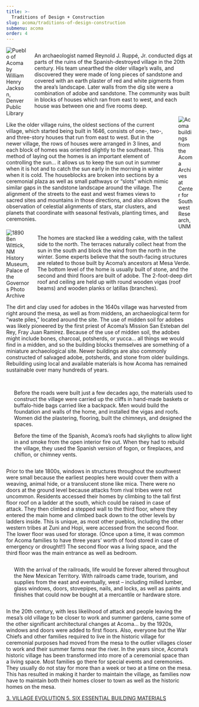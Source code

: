 ```yaml
---
title: >-
  Traditions of Design + Construction
slug: acoma/traditions-of-design-construction
submenu: acoma
order: 4
---
```


<div class="columns">
  <div class="column w-50">
    <span class="image fit"><img src="/images/acoma/Wm-Henry-Jackson-Pueblo_of_Acoma-Denver-Public-Library.jpg" alt="Pueblo of Acoma by William Henry Jackson, Denver Public Library" /></span>
  </div>
  <div class="column w-50">
    <p>An archaeologist named Reynold J. Ruppé, Jr. conducted digs at parts of the ruins of the Spanish-destroyed village in the 20th century. His team unearthed the older village’s walls, and discovered they were made of long pieces of sandstone and covered with an earth plaster of red and white pigments from the area’s landscape. Later walls from the dig site were a combination of adobe and sandstone. The community was built in blocks of houses which ran from east to west, and each house was between one and five rooms deep.</p>
  </div>
</div>

<div class="columns">
  <div class="column w-50">
  <p>Like the older village ruins, the oldest sections of the current village, which started being built in 1646, consists of one-, two-, and three-story houses that run from east to west. But in the newer village, the rows of houses were arranged in 3 lines, and each block of homes was oriented slightly to the southeast. This method of laying out the homes is an important element of controlling the sun… it allows us to keep the sun out in summer when it is hot and to catch the sun early in the morning in winter when it is cold. The houseblocks are broken into sections by a ceremonial plaza as well as small pathways or “slots” which mimic similar gaps in the sandstone landscape around the village. The alignment of the streets to the east and west frames views to sacred sites and mountains in those directions, and also allows the observation of celestial alignments of stars, star clusters, and planets that coordinate with seasonal festivals, planting times, and ceremonies.</p>
  </div>
  <div class="column w-50">
    <span class="image fit"><img src="/images/acoma/Acoma-Archives-at-the-Center-for-Southwest-Research-UNM-3-Large.jpg" alt="Acoma buildings from the Acoma Archives at Center for Southwest Research, UNM" /></span>
  </div>
</div>

<div class="columns">
  <div class="column w-50">
    <span class="image fit"><img src="/images/acoma/1890-Ben-Wittick-NM-HIstory-Museum-Palace-of-the-Governor_s-Photo-Archives-Large.jpg" alt="1890 Ben Wittick, NM History Museum, Palace of the Governors Photo Archive" /></span>
  </div>
  <div class="column w-50">
    <p>The homes are stacked like a wedding cake, with the tallest side to the north. The terraces naturally collect heat from the sun in the south and block the wind from the north in the winter. Some experts believe that the south-facing structures are related to those built by Acoma’s ancestors at Mesa Verde. The bottom level of the home is usually built of stone, and the second and third floors are built of adobe. The 2-foot-deep dirt roof and ceiling are held up with round wooden vigas (roof beams) and wooden planks or latillas (branches).</p>
  </div>
</div>

The dirt and clay used for adobes in the 1640s village was harvested from right around the mesa, as well as from middens, an archaeological term for “waste piles,” located around the site. The use of midden soil for adobes was likely pioneered by the first priest of Acoma’s Mission San Esteban del Rey, Fray Juan Ramirez. Because of the use of midden soil, the adobes might include bones, charcoal, potsherds, or yucca… all things we would find in a midden, and so the building blocks themselves are something of a miniature archaeological site. Newer buildings are also commonly constructed of salvaged adobe, potsherds, and stone from older buildings. Rebuilding using local and available materials is how Acoma has remained sustainable over many hundreds of years.

<div class="full-bleed bg-secondary">
  <div class="container"><div class="image-grid image-grid-wrap">
    <span class="image fit"><img src="/images/acoma/6e-Pottery_14.jpg" alt="" /></span>
    <span class="image fit"><img src="/images/acoma/village-01.jpg" alt="" /></span>
    <span class="image fit"><img src="/images/acoma/6e-Pottery_28b.jpg" alt="" /></span>
    <span class="image fit"><img src="/images/acoma/historic-american-building-survey-library-of-congress-3.jpg" alt="" /></span>
  </div></div>
</div>

<div class="columns">
  <div class="column w-50">
    <span class="image fit"><img src="/images/acoma/3b17320r.jpg" alt="" /></span>
  </div>
  <div class="column w-50">
    <p>Before the roads were built just a few decades ago, the materials used to construct the village were carried up the cliffs in hand-made baskets or buffalo-hide bags carried like a backpack. Men would build the foundation and walls of the home, and installed the vigas and roofs. Women did the plastering, flooring, built the chimneys, and designed the spaces.</p>
    <p>Before the time of the Spanish, Acoma’s roofs had skylights to allow light in and smoke from the open interior fire out. When they had to rebuild the village, they used the Spanish version of fogon, or fireplaces, and chiflon, or chimney vents.</p>
  </div>
</div>

<div class="columns">
  <div class="column w-50">
    <p>Prior to the late 1800s, windows in structures throughout the southwest were small because the earliest peoples here would cover them with a weaving, animal hide, or a translucent stone like mica. There were no doors at the ground level because attacks from rival tribes were not uncommon. Residents accessed their homes by climbing to the tall first floor roof on a ladder at the south, which could be raised in case of attack. They then climbed a stepped wall to the third floor, where they entered the main home and climbed back down to the other levels by ladders inside. This is unique, as most other pueblos, including the other western tribes at Zuni and Hopi, were accessed from the second floor. The lower floor was used for storage. (Once upon a time, it was common for Acoma families to have three years’ worth of food stored in case of emergency or drought!!) The second floor was a living space, and the third floor was the main entrance as well as bedroom.</p>
  </div>
  <div class="column w-50">
    <span class="image fit"><img src="/images/acoma/historic-american-building-survey-library-of-congress-11.jpg" alt="" /></span>
  </div>
</div>

<div class="columns">
  <div class="column w-50">
  <span class="image fit"><img src="/images/acoma/Acoma-110-Large.jpg" alt="" /></span>
  </div>
  <div class="column w-50">
    <p>With the arrival of the railroads, life would be forever altered throughout the New Mexican Territory. With railroads came trade, tourism, and supplies from the east and eventually, west – including milled lumber, glass windows, doors, stovepipes, nails, and locks, as well as paints and finishes that could now be bought at a mercantile or hardware store.</p>
  </div>
</div>

In the 20th century, with less likelihood of attack and people leaving the mesa’s old village to be closer to work and summer gardens, came some of the other significant architectural changes at Acoma… by the 1920s, windows and doors were added to first floors. Also, everyone but the War Chiefs and other families required to live in the historic village for ceremonial purposes had moved from the mesa to the outlier villages closer to work and their summer farms near the river. In the years since, Acoma’s historic village has been transformed into more of a ceremonial space than a living space. Most families go there for special events and ceremonies. They usually do not stay for more than a week or two at a time on the mesa. This has resulted in making it harder to maintain the village, as families now have to maintain both their homes closer to town as well as the historic homes on the mesa.

<nav class="pagination" aria-label="Lesson navigation">
  <a href="/acoma/village-evolution/"
     class="previous">
     3. VILLAGE EVOLUTION
  </a>
  <a href="/acoma/six-essential-building-materials/"
     class="next">
     5. SIX ESSENTIAL BUILDING MATERIALS
  </a>
</nav>
